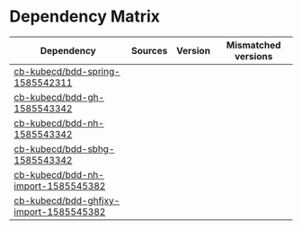 # Dependency Matrix

Dependency | Sources | Version | Mismatched versions
---------- | ------- | ------- | -------------------
[cb-kubecd/bdd-spring-1585542311](https://github.com/cb-kubecd/bdd-spring-1585542311.git) |  | []() | 
[cb-kubecd/bdd-gh-1585543342](https://github.com/cb-kubecd/bdd-gh-1585543342.git) |  | []() | 
[cb-kubecd/bdd-nh-1585543342](https://github.com/cb-kubecd/bdd-nh-1585543342.git) |  | []() | 
[cb-kubecd/bdd-sbhg-1585543342](https://github.com/cb-kubecd/bdd-sbhg-1585543342.git) |  | []() | 
[cb-kubecd/bdd-nh-import-1585545382](https://github.com/cb-kubecd/bdd-nh-import-1585545382.git) |  | []() | 
[cb-kubecd/bdd-ghfjxy-import-1585545382](https://github.com/cb-kubecd/bdd-ghfjxy-import-1585545382.git) |  | []() | 
